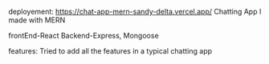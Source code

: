 deployement:
https://chat-app-mern-sandy-delta.vercel.app/
Chatting App I made with MERN

frontEnd-React
Backend-Express, Mongoose

features:
Tried to add all the features in a typical chatting app
